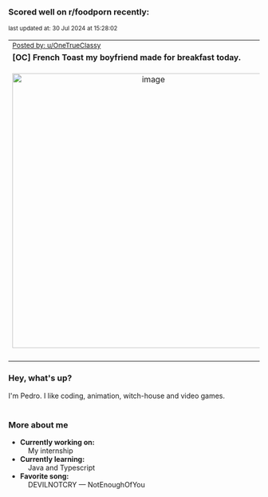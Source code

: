 ### Scored well on r/foodporn recently:

<p align="left"><sub>last updated at: 30 Jul 2024 at 15:28:02</sub></p>

|   |
| --- |
| <sub>[Posted by: u/OneTrueClassy][source]</sub> |
| **[OC] French Toast my boyfriend made for breakfast today.** | 
|<p align="center"> <img alt="image" src="https://i.redd.it/fxt9v0wigred1.png" width="550" /> </p>|
|   |

### Hey, what's up?

I'm Pedro. I like coding, animation, witch-house and video games.<br><br>

### More about me
- **Currently working on:**  
&nbsp;&nbsp;&nbsp;&nbsp;My internship
- **Currently learning:**  
&nbsp;&nbsp;&nbsp;&nbsp;Java and Typescript
- **Favorite song:**  
&nbsp;&nbsp;&nbsp;&nbsp;DEVILNOTCRY — NotEnoughOfYou<br><br>

  



  
  
  
[linkedin]: https://linkedin.com/in/pedro-h-r-gomes-8a487b14a/
[gmail]: mailto:pilique11@gmail.com
[source]: https://reddit.com/r/FoodPorn/comments/1ecb5f5/oc_french_toast_my_boyfriend_made_for_breakfast/
[redditAPI]: https://www.reddit.com/dev/api/
